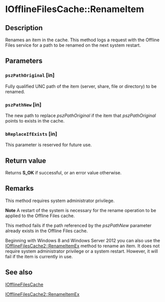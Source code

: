 # IOfflineFilesCache::RenameItem

## Description

Renames an item in the cache. This method logs a request with the Offline Files service for a path to be renamed on the next system restart.

## Parameters

### `pszPathOriginal` [in]

Fully qualified UNC path of the item (server, share, file or directory) to be renamed.

### `pszPathNew` [in]

The new path to replace *pszPathOriginal* if the item that *pszPathOriginal* points to exists in the cache.

### `bReplaceIfExists` [in]

This parameter is reserved for future use.

## Return value

Returns **S_OK** if successful, or an error value otherwise.

## Remarks

This method requires system administrator privilege.

**Note** A restart of the system is necessary for the rename operation to be applied to the Offline Files cache.

This method fails if the path referenced by the *pszPathNew* parameter already exists in the Offline Files cache.

Beginning with Windows 8 and Windows Server 2012 you can also use the [IOfflineFilesCache2::RenameItemEx](https://learn.microsoft.com/previous-versions/windows/desktop/api/cscobj/nf-cscobj-iofflinefilescache2-renameitemex) method to rename an item. It does not require system administrator privilege or a system restart. However, it will fail if the item is currently in use.

## See also

[IOfflineFilesCache](https://learn.microsoft.com/previous-versions/windows/desktop/api/cscobj/nn-cscobj-iofflinefilescache)

[IOfflineFilesCache2::RenameItemEx](https://learn.microsoft.com/previous-versions/windows/desktop/api/cscobj/nf-cscobj-iofflinefilescache2-renameitemex)